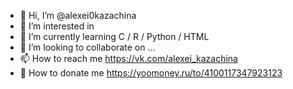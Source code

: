 - 👋 Hi, I’m @alexei0kazachina
- 👀 I’m interested in
- 🌱 I’m currently learning С / R / Python / HTML
- 💞️ I’m looking to collaborate on ...
- 📫 How to reach me https://vk.com/alexei_kazachina
- 🌱 How to donate me https://yoomoney.ru/to/4100117347923123
<!---
alexei0kazachina/alexei0kazachina is a ✨ special ✨ repository because its `README.md` (this file) appears on your GitHub profile.
You can click the Preview link to take a look at your changes.
--->
